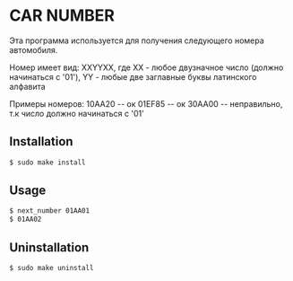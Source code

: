 # CAR NUMBER

Эта программа используется для получения следующего номера автомобиля.

Номер имеет вид: XXYYXX, где XX - любое двузначное число (должно начинаться с '01'),
YY - любые две заглавные буквы латинского алфавита

Примеры номеров:
        10AA20 -- ок
        01EF85 -- ок
        30AA00 -- неправильно, т.к число должно начинаться с '01'

## Installation

```bash
$ sudo make install
```

## Usage

```bash
$ next_number 01AA01
$ 01AA02
```

## Uninstallation

```bash
$ sudo make uninstall
```